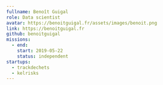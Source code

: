 ```yaml
---
fullname: Benoît Guigal
role: Data scientist
avatar: https://benoitguigal.fr/assets/images/benoit.png
link: https://benoitguigal.fr
github: benoitguigal
missions:
  - end: 
    start: 2019-05-22
    status: independent
startups:
  - trackdechets
  - kelrisks
---
```

